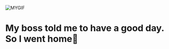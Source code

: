 
![MYGIF](https://github.com/user-attachments/assets/4fc2b581-002e-4597-a78f-7fdc20f00d90)

# My boss told me to have a good day. So I went home🖤
